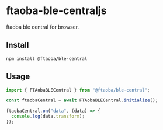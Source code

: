 # ftaoba-ble-centraljs

ftaoba ble central for browser.

## Install

```
npm install @ftaoba/ble-central
```

## Usage

```ts
import { FTAobaBLECentral } from "@ftaoba/ble-central";

const ftaobaCentral = await FTAobaBLECentral.initialize();

ftaobaCentral.on("data", (data) => {
  console.log(data.transform);
});
```
